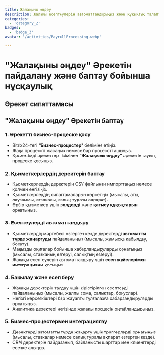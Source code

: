 ```yaml
---
title: Жалақыны өңдеу
description: Жалақы есептеулерін автоматтандырыңыз және құқықтық талаптарға сәйкестігін қамтамасыз етіңіз.
categories: 
  - 'category_2'
badges: 
  - 'badge_3'
avatar: '/activities/PayrollProcessing.webp'

---
```

# "Жалақыны өңдеу" Әрекетін пайдалану және баптау бойынша нұсқаулық

## Әрекет сипаттамасы

## **"Жалақыны өңдеу" Әрекетін баптау**

### 1. Әрекетті бизнес-процеске қосу
- Bitrix24-тегі **"Бизнес-процестер"** бөліміне өтіңіз.
- Жаңа процессті жасаңыз немесе бар процессті ашыңыз.
- Қолжетімді әрекеттер тізімінен **"Жалақыны өңдеу"** әрекетін тауып, процеске қосыңыз.

### 2. Қызметкерлердің деректерін баптау
- Қызметкерлердің деректерін CSV файлынан импорттаңыз немесе қолмен енгізіңіз.
- Қызметкерлердің сипаттамаларын көрсетіңіз (мысалы, аты, лауазымы, ставкасы, салық туралы ақпарат).
- Әрбір қызметкер үшін **рөлдерді** және **қатысу құқықтарын** орнатыңыз.

### 3. Есептеулерді автоматтандыру
- Қызметкердің мәртебесі өзгерген кезде деректерді **автоматты түрде жаңартуды** пайдаланыңыз (мысалы, жұмысқа қабылдау, босату).
- Маңызды оқиғалар бойынша хабарландыруларды орнатыңыз (мысалы, ставканың өзгеруі, салықтың өзгеруі).
- Жалақы есептеулерін автоматтандыру үшін **есеп жүйелерімен интеграцияны** қосыңыз.

### 4. Бақылау және есеп беру
- Жалақы деректерін талдау үшін кірістірілген есептерді пайдаланыңыз (мысалы, жалпы сома, салықтар, бонуслар).
- Негізгі көрсеткіштері бар жауапты тұлғаларға хабарландыруларды орнатыңыз.
- Аналитика деректері негізінде жалақы процесін оңтайландырыңыз.

### 5. Бизнес-процестермен интеграциялау
- Деректерді автоматты түрде жаңарту үшін триггерлерді орнатыңыз (мысалы, ставкалар немесе салық туралы ақпарат өзгерген кезде).
- CRM деректерін пайдаланып, байланысты шарттар мен клиенттерді есепке алыңыз.